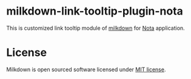 # milkdown-link-tooltip-plugin-nota

This is customized link tooltip module of [milkdown](https://milkdown.dev/) for [Nota](https://www.nota-sync.com/) application.
# License

Milkdown is open sourced software licensed under [MIT license](https://github.com/Milkdown/milkdown/blob/main/LICENSE).
